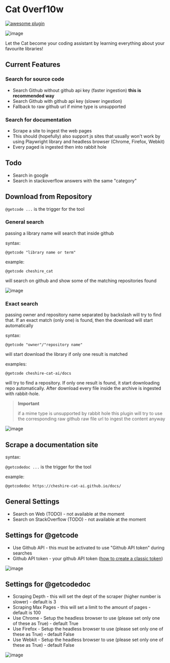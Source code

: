 # Cat 0verf10w

[![awesome plugin](https://custom-icon-badges.demolab.com/static/v1?label=&message=awesome+plugin&color=383938&style=for-the-badge&logo=cheshire_cat_ai)](https://)  


![image](cat-overflow-logo.png)

Let the Cat become your coding assistant by learning everything about your favourite libraries!

## Current Features

### Search for source code

* Search Github without github api key (faster ingestion) **this is recommended way**
* Search Github with github api key (slower ingestion)
* Fallback to raw github url if mime type is unsupported

### Search for documentation


* Scrape a site to ingest the web pages
* This should (hopefully) also support js sites that usually won't work by using Playwright library and headless browser (Chrome, Firefox, Webkit)
* Every paged is ingested then into rabbit hole

## Todo

* Search in google
* Search in stackoverflow answers with the same "category"

## Download from Repository

`@getcode ...` is the trigger for the tool

### General search

passing a library name will search that inside github

syntax:

`@getcode "library name or term"`

example:

`@getcode cheshire_cat`

will search on github and show some of the matching repositories found

![image](images/general_search.png)

### Exact search

passing owner and repository name separated by backslash will try to find that. If an exact match (only one) is found, then the download will start automatically

syntax:

`@getcode "owner"/"repository name"`

will start download the library if only one result is matched

examples:

`@getcode cheshire-cat-ai/docs`

will try to find a repository. If only one result is found, it start downloading repo automatically. After download every file inside the archive is ingested with rabbit-hole.

> **Important**
>
>if a mime type is unsupported by rabbit hole this plugin will try to use the 
>corresponding raw github raw file url to ingest the content anyway

![image](images/exact_search.png)

## Scrape a documentation site

syntax:

`@getcodedoc ...` is the trigger for the tool

example:

`@getcodedoc https://cheshire-cat-ai.github.io/docs/`

## General Settings

* Search on Web (TODO) - not available at the moment
* Search on StackOverflow (TODO) - not available at the moment

## Settings for @getcode

* Use Github API - this must be activated to use "Github API token" during searches
* Github API token - your github API token ([how to create a classic token](https://docs.github.com/en/authentication/keeping-your-account-and-data-secure/managing-your-personal-access-tokens))

![image](images/settings.png)

## Settings for @getcodedoc

* Scraping Depth - this will set the dept of the scraper (higher number is slower) - default is 3
* Scraping Max Pages - this will set a limit to the amount of pages - default is 100
* Use Chrome - Setup the headless browser to use (please set only one of these as True) - default True
* Use Firefox - Setup the headless browser to use (please set only one of these as True) - default False
* Use Webkit - Setup the headless browser to use (please set only one of these as True) - default False

![image](images/scraping.png)